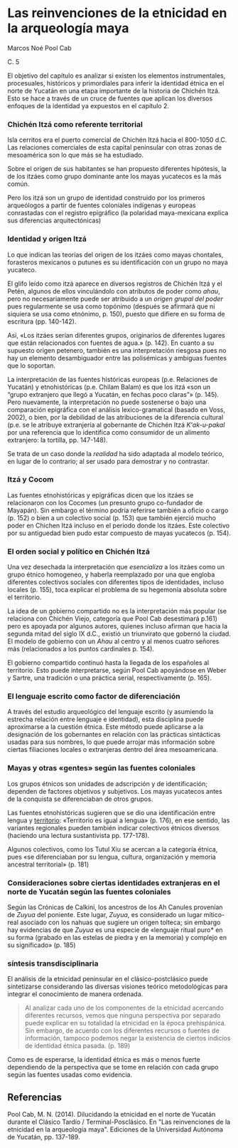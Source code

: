 # Las reinvenciones de la etnicidad en la arqueología maya

Marcos Noé Pool Cab

C. 5

El objetivo del capítulo es analizar si existen los elementos instrumentales, procesuales, históricos y primordiales para inferir la identidad étnica en el norte de Yucatán en una etapa importante de la historia de Chichén Itzá. Esto se hace a través de un cruce de fuentes que aplican los diversos enfoques de la identidad ya expuestos en el capítulo 2.

### Chichén Itzá como referente territorial

Isla cerritos era el puerto comercial de Chichén Itzá hacia el 800-1050 d.C. Las relaciones comerciales de esta capital peninsular con otras zonas de mesoamérica son lo que más se ha estudiado.

Sobre el origen de sus habitantes se han propuesto diferentes hipótesis, la de los itzáes como grupo dominante ante los mayas yucatecos es la más común.

Pero los itzá son un grupo de identidad construido por los primeros arqueólogos a partir de fuentes coloniales indígenas y europeas conrastadas con el registro epigráfico (la polaridad maya-mexicana explica sus diferencias arquitectónicas)

### Identidad y origen Itzá

Lo que indican las teorías del origen de los itzáes como mayas chontales, forasteros mexicanos o putunes es su identificación con un grupo no maya yucateco.

El glifo leído como itzá aparece en diversos registros de Chichén Itzá y el Petén, algunos de ellos vinculándolo con atributos de poder como *ahau*, pero no necesariamente puede ser atribuido a un *origen grupal del poder* pues regularmente se usa como topónimo (después se afirmará que ni siquiera se usa como etnónimo, p. 150), puesto que difiere en su forma de escritura (pp. 140-142).

Así, «Los itzáes serían diferentes grupos, originarios de diferentes lugares que están relacionados con fuentes de agua.» (p. 142). En cuanto a su supuesto origen petenero, también es una interpretación riesgosa pues no hay un elemento desambiguador entre las polisémicas y ambiguas fuentes que lo soportan.

La interpretación de las fuentes históricas europeas (p.e. Relaciones de Yucatán) y etnohistóricas (p.e. Chilam Balam) es que los itzá «son un “grupo extranjero que llegó a Yucatán, en fechas poco claras”» (p. 145). Pero nuevamente, la interpretación no puede sostenerse o bajo una comparación epigráfica con el análisis lexico-gramatical (basado en Voss, 2002), o bien, por la debilidad de las atribuciones de la diferencia cultural (p.e. se le atribuye extranjería al gobernante de Chichén Itzá *K'ak-u-pakal* por una referencia que lo identifica como consumidor de un alimento extranjero: la tortilla, pp. 147-148).

Se trata de un caso donde la *realidad* ha sido adaptada al modelo teórico, en lugar de lo contrario; al ser usado para demostrar y no contrastar.

### Itzá y Cocom

Las fuentes etnohistóricas y epigráficas dicen que los itzáes se relacionaron con los Cocomes (un presunto grupo co-fundador de Mayapán). Sin embargo el término podría referirse también a oficio o cargo (p. 152) o bien a un colectivo social (p. 153) que también ejerció mucho poder en Chichen Itzá incluso en el periodo donde los itzáes. Este colectivo por su antiguedad bien pudo estar compuesto de mayas yucatecos (p. 154).

### El orden social y político en Chichén Itzá

Una vez desechada la interpretación que *esencializa* a los itzáes como un grupo étnico homogeneo, y haberla reemplazado por una que engloba diferentes colectivos sociales con diferentes tipos de identidades, incluso locales (p. 155), toca explicar el problema de su hegemonía absoluta sobre el territorio.

La idea de un gobierno compartido no es la interpretación más popular (se relaciona con Chichén Viejo, categoría que Pool Cab desestimará p.161) pero es apoyada por algunos autores, quienes incluso afirman que hacia la segunda mitad del siglo IX d.C., existió un triunvirato que gobernó la ciudad. El modelo de gobierno con un *Ahau* al centro y al menos cuatro señores más (relacionados a los puntos cardinales p. 154).

El gobierno compartido continuó hasta la llegada de los españoles al territorio. Esto puede interpretarse, según Pool Cab apoyándose en Weber y Sartre, una tradición o una práctica serial, respectivamente (p. 165).

### El lenguaje escrito como factor de diferenciación

A través del estudio arqueológico del lenguaje escrito (y asumiendo la estrecha relación entre lenguaje e identidad), esta disciplina puede aproximarse a la cuestión étnica. Este método puede aplicarse a la designación de los gobernantes en relación con las prácticas sintácticas usadas para sus nombres, lo que puede arrojar más información sobre ciertas filiaciones locales o extranjeras dentro del área mesoamericana.

### Mayas y otras «gentes» según las fuentes coloniales

Los grupos étnicos son unidades de adscripción y de identificación; dependen de factores objetivos y subjetivos. Los mayas yucatecos antes de la conquista se diferenciaban de otros grupos.

Las fuentes etnohistóricas sugieren que se dio una identificación entre lengua y [territorio](territorio.md): «Territorio es igual a lengua» (p. 176), en ese sentido, las variantes regionales pueden también indicar colectivos étnicos diversos (haciendo una lectura sustantivista pp. 177-178).

Algunos colectivos, como los Tutul Xiu se acercan a la categoría étnica, pues «se diferenciaban por su lengua, cultura, organización y memoria ancestral territorial» (p. 181)

### Consideraciones sobre ciertas identidades extranjeras en el norte de Yucatán según las fuentes coloniales

Según las Crónicas de Calkiní, los ancestros de los Ah Canules provenían de *Zuyua* del poniente. Este lugar, *Zuyua*, es considerado un lugar mítico-real asociado con los nahuas que sugiere un origen tolteca; sin embargo hay evidencias de que *Zuyua* es una especie de «lenguaje ritual puro\* en su forma (grabado en las estelas de piedra y en la memoria) y complejo en su significado» (p. 185)

### síntesis transdisciplinaria

El análisis de la etnicidad peninsular en el clásico-postclásico puede sintetizarse considerando las diversas visiones teórico metodológicas para integrar el conocimiento de manera ordenada.

 > 
 > Al analizar cada uno de los componentes de la etnicidad acercando diferentes recursos, vemos que ninguna perspectiva por separado puede explicar en su totalidad la etnicidad en la época prehispánica. Sin embargo, de acuerdo con los diferentes recursos o fuentes de información, tampoco podemos negar la existencia de ciertos indicios de identidad étnica pasada. (p. 189)

Como es de esperarse, la identidad étnica es más o menos fuerte dependiendo de la perspectiva que se tome en relación con cada grupo según las fuentes usadas como evidencia.

## Referencias

Pool Cab, M. N. (2014). Dilucidando la etnicidad en el norte de Yucatán durante el Clásico Tardío / Terminal-Posclásico. En "Las reinvenciones de la etnicidad en la arqueología maya". Ediciones de la Universidad Autónoma de Yucatán, pp. 137-189.
